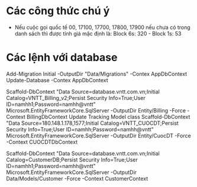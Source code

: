 ﻿# Các công thức chú ý
- Nếu cuộc gọi quốc tế 00, 17100, 17700, 17800, 17900 nếu chưa có trong danh sách thì được tính giá mặc định là:
Block 6s: 320 - Block 1s: 53


# Các lệnh với database
Add-Migration Initial -OutputDir "Data/Migrations" -Contex AppDbContext
Update-Database -Contex AppDbContext

Scaffold-DbContext "Data Source=database.vntt.com.vn;Initial Catalog=VNTT_Billing_v2;Persist Security Info=True;User ID=namhh1;Password=namhh@vntt" Microsoft.EntityFrameworkCore.SqlServer -OutputDir Entity/Billing -Force -Context BillingDbContext
Update Tracking Model class
Scaffold-DbContext "Data Source=180.148.1.178,1577;Initial Catalog=VNTT_CUOCDT;Persist Security Info=True;User ID=namhh;Password=namhh@vntt" Microsoft.EntityFrameworkCore.SqlServer -OutputDir Entity/CuocDT -Force -Context CUOCDTDbContext



Scaffold-DbContext "Data Source=database.vntt.com.vn;Initial Catalog=CustomerDB;Persist Security Info=True;User ID=namhh1;Password=namhh@vntt" Microsoft.EntityFrameworkCore.SqlServer -OutputDir Data/Models/Customer -Force -Context CustomerContext